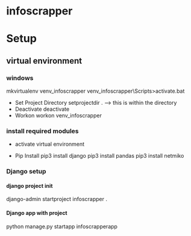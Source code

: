 # infoscrapper

# Setup


## virtual environment
### windows

mkvirtualenv venv_infoscrapper
venv_infoscrapper\Scripts>activate.bat

* Set Project Directory
	setprojectdir . --> this is within the directory
* Deactivate
	deactivate
* Workon
	workon venv_infoscrapper

### install required modules
* activate virtual environment

* Pip Install
	pip3 install django
    pip3 install pandas
    pip3 install netmiko

### Django setup

#### django project init
django-admin startproject infoscrapper .

#### Django app with project

python manage.py startapp infoscrapperapp
